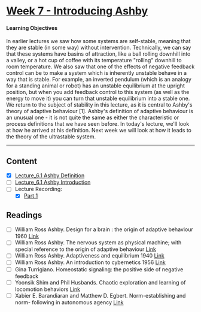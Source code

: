 # [Week 7 - Introducing Ashby](https://canvas.sussex.ac.uk/courses/31028/pages/week-7-introducing-ashby?module_item_id=1499770)
#### Learning Objectives
In earlier lectures we saw how some systems are self-stable, meaning that they are stable (in some way) without intervention. Technically, we can say that these systems have basins of attraction, like a ball rolling downhill into a valley, or a hot cup of coffee with its temperature "rolling" downhill to room temperature. We also saw that one of the effects of negative feedback control can be to make a system which is inherently unstable behave in a way that is stable. For example, an inverted pendulum (which is an analogy for a standing animal or robot) has an unstable equilibrium at the upright position, but when you add feedback control to this system (as well as the energy to move it) you can turn that unstable equilibrium into a stable one. We return to the subject of stability in this lecture, as it is central to Ashby's theory of adaptive behaviour [1]. Ashby's definition of adaptive behaviour is an unusual one - it is not quite the same as either the characteristic or process definitions that we have seen before. In today's lecture, we'll look at how he arrived at his definition. Next week we will look at how it leads to the theory of the ultrastable system. 

---

## Content
- [x] [Lecture_6.1 Ashby Definition](https://canvas.sussex.ac.uk/courses/31028/files/5619045?wrap=1)
- [ ] [Lecture_6.1 Ashby Introduction](https://canvas.sussex.ac.uk/courses/31028/files/5629079?module_item_id=1500264)
- [ ] Lecture Recording:
  - [x] [Part 1](https://sussex.cloud.panopto.eu/Panopto/Pages/Viewer.aspx?id=92a0c585-1984-45ef-87a9-b2a500e7242b) 

## Readings
- [ ] William Ross Ashby. Design for a brain : the origin of adaptive behaviour 1960 [Link](https://canvas.sussex.ac.uk/courses/31028/files/5539260?wrap=1)
- [ ] William Ross Ashby. The nervous system as physical machine; with special reference to the origin of adaptive behaviour [Link](https://canvas.sussex.ac.uk/courses/31028/files/5540140?wrap=1) 
- [ ] William Ross Ashby. Adaptiveness and equilibrium 1940 [Link](https://canvas.sussex.ac.uk/courses/31028/files/5540158?wrap=1)
- [ ] William Ross Ashby. An introduction to cybernetics 1956 [Link](https://canvas.sussex.ac.uk/courses/31028/files/5540080?wrap=1)
- [ ] Gina Turrigiano. Homeostatic signaling: the positive side of negative feedback
- [ ] Yoonsik Shim and Phil Husbands. Chaotic exploration and learning of locomotion behaviors [Link](https://canvas.sussex.ac.uk/courses/31028/files/5540062?wrap=1)
- [ ] Xabier E. Barandiaran and Matthew D. Egbert. Norm-establishing and norm- following in autonomous agency [Link](https://canvas.sussex.ac.uk/courses/31028/files/5540010?wrap=1)
